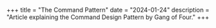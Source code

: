 +++
title = "The Command Pattern"
date = "2024-01-24"
description = "Article explaining the Command Design Pattern by Gang of Four."
+++


